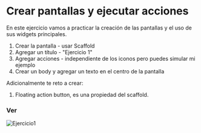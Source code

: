# Crear pantallas y ejecutar acciones
En este ejercicio vamos a practicar la creación de las pantallas y el uso de sus widgets principales.

1. Crear la pantalla - usar Scaffold
2. Agregar un título - "Ejercicio 1"
3. Agregar acciones - independiente de los iconos pero puedes simular mi ejemplo
4. Crear un body y agregar un texto en el centro de la pantalla

Adicionalmente te reto a crear:
1. Floating action button, es una propiedad del scaffold. 

### Ver
![Ejercicio1](https://github.com/[username]/[reponame]/blob/[branch]/image.jpg?raw=true)


